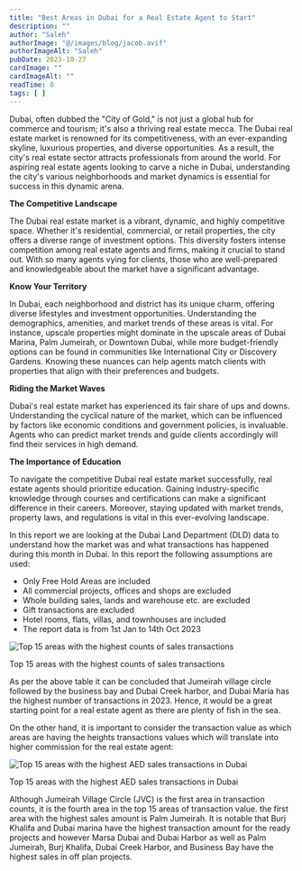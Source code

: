 ```yaml
---
title: "Best Areas in Dubai for a Real Estate Agent to Start"
description: ""
author: "Saleh"
authorImage: "@/images/blog/jacob.avif"
authorImageAlt: "Saleh"
pubDate: 2023-10-27
cardImage: ""
cardImageAlt: ""
readTime: 0
tags: [ ]
---
```


Dubai, often dubbed the "City of Gold," is not just a global hub for commerce and tourism; it's also a thriving real estate mecca. The Dubai real estate market is renowned for its competitiveness, with an ever-expanding skyline, luxurious properties, and diverse opportunities. As a result, the city's real estate sector attracts professionals from around the world. For aspiring real estate agents looking to carve a niche in Dubai, understanding the city's various neighborhoods and market dynamics is essential for success in this dynamic arena.

**The Competitive Landscape**

The Dubai real estate market is a vibrant, dynamic, and highly competitive space. Whether it's residential, commercial, or retail properties, the city offers a diverse range of investment options. This diversity fosters intense competition among real estate agents and firms, making it crucial to stand out. With so many agents vying for clients, those who are well-prepared and knowledgeable about the market have a significant advantage.

**Know Your Territory**

In Dubai, each neighborhood and district has its unique charm, offering diverse lifestyles and investment opportunities. Understanding the demographics, amenities, and market trends of these areas is vital. For instance, upscale properties might dominate in the upscale areas of Dubai Marina, Palm Jumeirah, or Downtown Dubai, while more budget-friendly options can be found in communities like International City or Discovery Gardens. Knowing these nuances can help agents match clients with properties that align with their preferences and budgets.

**Riding the Market Waves**

Dubai's real estate market has experienced its fair share of ups and downs. Understanding the cyclical nature of the market, which can be influenced by factors like economic conditions and government policies, is invaluable. Agents who can predict market trends and guide clients accordingly will find their services in high demand.

**The Importance of Education**

To navigate the competitive Dubai real estate market successfully, real estate agents should prioritize education. Gaining industry-specific knowledge through courses and certifications can make a significant difference in their careers. Moreover, staying updated with market trends, property laws, and regulations is vital in this ever-evolving landscape.

In this report we are looking at the Dubai Land Department (DLD) data to understand how the market was and what transactions has happened during this month in Dubai. In this report the following assumptions are used:

-   Only Free Hold Areas are included
-   All commercial projects, offices and shops are excluded
-   Whole building sales, lands and warehouse etc. are excluded
-   Gift transactions are excluded
-   Hotel rooms, flats, villas, and townhouses are included
-   The report data is from 1st Jan to 14th Oct 2023

  

![Top 15 areas with the highest counts of sales transactions](https://img1.wsimg.com/isteam/ip/c49a412a-7d5c-4c86-b371-17b58bdd84ac/Total%20sales%20as%20of%2014%20Oct.jpg/:/cr=t:0%25,l:0%25,w:100%25,h:100%25/rs=w:1280 "Top 15 areas with the highest counts of sales transactions")

Top 15 areas with the highest counts of sales transactions

As per the above table it can be concluded that Jumeirah village circle followed by the business bay and Dubai Creek harbor, and Dubai Maria has the highest number of transactions in 2023. Hence, it would be a great starting point for a real estate agent as there are plenty of fish in the sea.

On the other hand, it is important to consider the transaction value as which areas are having the heights transactions values which will translate into higher commission for the real estate agent:

![Top 15 areas with the highest AED sales transactions in Dubai](https://img1.wsimg.com/isteam/ip/c49a412a-7d5c-4c86-b371-17b58bdd84ac/Total%20Aed%20sales%20as%20of%2014%20Oct-f4002a6.jpg/:/cr=t:0%25,l:0%25,w:100%25,h:100%25/rs=w:1280 "Top 15 areas with the highest AED sales transactions in Dubai")

Top 15 areas with the highest AED sales transactions in Dubai

Although Jumeirah Village Circle (JVC) is the first area in transaction counts, it is the fourth area in the top 15 areas of transaction value. the first area with the highest sales amount is Palm Jumeirah. It is notable that Burj Khalifa and Dubai marina have the highest transaction amount for the ready projects and however Marsa Dubai and Dubai Harbor as well as Palm Jumeirah, Burj Khalifa, Dubai Creek Harbor, and Business Bay have the highest sales in off plan projects.